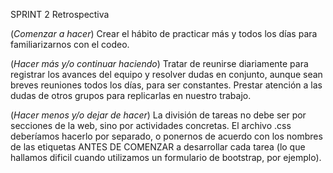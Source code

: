 SPRINT 2
Retrospectiva

(*Comenzar a hacer*)
Crear el hábito de practicar más y todos los días para familiarizarnos con el codeo.

(*Hacer más y/o continuar haciendo*)
Tratar de reunirse diariamente para registrar los avances del equipo y resolver dudas en conjunto, aunque sean breves reuniones todos los días, para ser constantes.
Prestar atención a las dudas de otros grupos para replicarlas en nuestro trabajo.

(*Hacer menos y/o dejar de hacer*)
La división de tareas no debe ser por secciones de la web, sino por actividades concretas.
El archivo .css deberíamos hacerlo por separado, o ponernos de acuerdo con los nombres de las etiquetas ANTES DE COMENZAR a desarrollar cada tarea (lo que hallamos dificil cuando utilizamos un formulario de bootstrap, por ejemplo).
